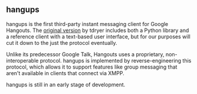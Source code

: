 ## hangups

hangups is the first third-party instant messaging client for Google
Hangouts. The [original version](https://github.com/tdryer/hangups) by tdryer includes both a Python library and a reference client with a
text-based user interface, but for our purposes will cut it down to the just the protocol eventually.

Unlike its predecessor Google Talk, Hangouts uses a proprietary,
non-interoperable protocol. hangups is implemented by reverse-engineering
this protocol, which allows it to support features like group messaging that
aren't available in clients that connect via XMPP.

hangups is still in an early stage of development.
